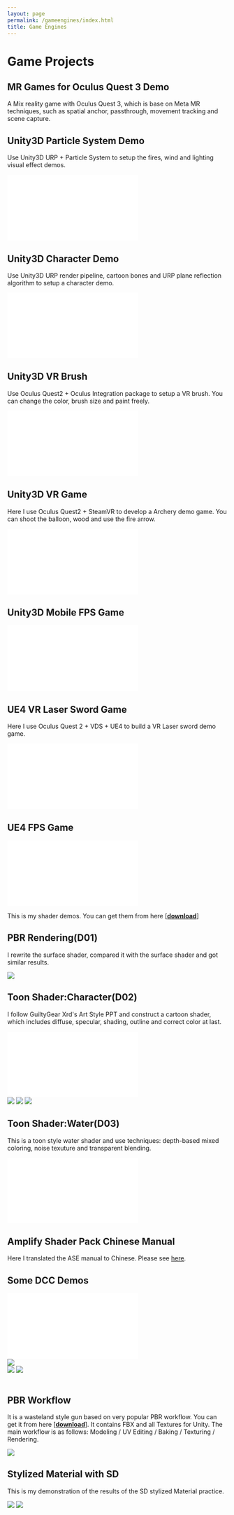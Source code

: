 ```yaml
---
layout: page
permalink: /gameengines/index.html
title: Game Engines
---
```


# Game Projects

## MR Games for Oculus Quest 3 Demo

A Mix reality game with Oculus Quest 3, which is base on Meta MR techniques, such as spatial anchor, passthrough, movement tracking and scene capture. 

## Unity3D Particle System Demo

Use Unity3D URP +  Particle System to setup the fires,  wind and lighting visual effect demos.
<iframe src="//player.bilibili.com/player.html?bvid=BV1oF411678M&page=1&&autoplay=0" scrolling="no" border="0" frameborder="no" framespacing="0" allowfullscreen="true"> </iframe>

## Unity3D Character Demo

Use Unity3D URP render pipeline, cartoon bones and URP plane reflection algorithm to setup a character demo.  
<iframe src="//player.bilibili.com/player.html?bvid=BV1fG411d7M8&page=1&&autoplay=0" scrolling="no" border="0" frameborder="no" framespacing="0" allowfullscreen="true"> </iframe>

## Unity3D VR Brush

Use Oculus Quest2 + Oculus Integration package to setup a VR brush. You can change the color, brush size and paint freely.  
<iframe src="//player.bilibili.com/player.html?bvid=BV1fX4y1x7bM&page=1&autoplay=0" scrolling="no" border="0" frameborder="no" framespacing="0" allowfullscreen="true"> </iframe>

## Unity3D VR Game
Here I use Oculus Quest2 + SteamVR to develop a Archery demo game. You can shoot the balloon, wood and use the fire arrow. 
<iframe src="//player.bilibili.com/player.html?bvid=BV1eu411J7NR&page=1&autoplay=0" scrolling="no" border="0" frameborder="no" framespacing="0" allowfullscreen="true"> </iframe>

## Unity3D Mobile FPS Game
<iframe src="//player.bilibili.com/player.html?bvid=BV11X4y1s7p6&page=1&autoplay=0" scrolling="no" border="0" frameborder="no" framespacing="0" allowfullscreen="true"> </iframe>

## UE4 VR Laser Sword Game
Here I use Oculus Quest 2 + VDS + UE4 to build a VR Laser sword demo game. 
<iframe src="//player.bilibili.com/player.html?bvid=BV1Q94y1B7RT&page=1&autoplay=0" scrolling="no" border="0" frameborder="no" framespacing="0" allowfullscreen="true"> </iframe>

## UE4 FPS Game
<iframe src="//player.bilibili.com/player.html?bvid=BV1bP411k7mN&page=1&autoplay=0" scrolling="no" border="0" frameborder="no" framespacing="0" allowfullscreen="true"> </iframe>



This is my shader demos. You can get them from here [[**download**](https://github.com/swang81/UnityShaderCollections)]

## PBR Rendering(D01)
I rewrite the surface shader, compared it with the surface shader and got similar results.
<div >
<img src="/images/ge/gunPBR.jpg">
</div>

## Toon Shader:Character(D02)
I follow GuiltyGear Xrd's Art Style PPT and construct a cartoon shader, which includes diffuse, specular, shading, outline and correct color at last. 
<iframe src="//player.bilibili.com/player.html?bvid=BV1fh4y1V7gM&page=1" scrolling="no" border="0" frameborder="no" framespacing="0" allowfullscreen="true"> </iframe>
<div class="third">
<img src="/images/ge/fight1.jpg">
<img src="/images/ge/fight2.jpg">
<img src="/images/ge/fight3.jpg">
</div>

## Toon Shader:Water(D03)
This is a toon style water shader and use techniques: depth-based mixed coloring, noise texuture and transparent blending. 
<iframe src="//player.bilibili.com/player.html?bvid=BV1sh4y1c7B4&page=1" scrolling="no" border="0" frameborder="no" framespacing="0" allowfullscreen="true"> </iframe>

## Amplify Shader Pack Chinese Manual
Here I translated the ASE manual to Chinese. Please see [here](/blogs/ase). 

## Some DCC Demos

<iframe src="//player.bilibili.com/player.html?bvid=BV1g14y167gR&page=1" scrolling="no" border="0" frameborder="no" framespacing="0" allowfullscreen="true"> </iframe>
<br>
<div class="second">
<img src="/images/ge/tower.jpg">
</div>
<div class="second">
<img src="/images/ge/plug.jpg">
<img src="/images/ge/girl.jpg">
</div>
<br>

## PBR Workflow
It is a wasteland style gun based on very popular PBR workflow. You can get it from here [[**download**](https://github.com/swang81/MyModels/)]. It contains FBX and all Textures for Unity. The main workflow is as follows: Modeling / UV Editing / Baking / Texturing / Rendering. 

<div >
<img src="/images/ge/pbrgun2.jpg">
</div>


## Stylized Material with SD
This is my demonstration of the results of the  SD stylized Material practice. 
<div class="second">
<img src="/images/ge/sd1.jpg">
<img src="/images/ge/sd2.jpg">
</div>






